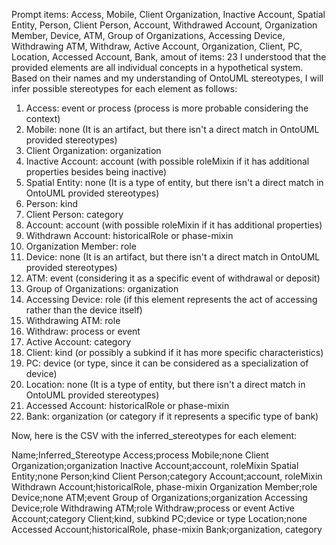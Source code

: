 Prompt items: 
Access, Mobile, Client Organization, Inactive Account, Spatial Entity, Person, Client Person, Account, Withdrawed Account, Organization Member, Device, ATM, Group of Organizations, Accessing Device, Withdrawing ATM, Withdraw, Active Account, Organization, Client, PC, Location, Accessed Account, Bank, 
amout of items: 23
 I understood that the provided elements are all individual concepts in a hypothetical system. Based on their names and my understanding of OntoUML stereotypes, I will infer possible stereotypes for each element as follows:

1. Access: event or process (process is more probable considering the context)
2. Mobile: none (It is an artifact, but there isn't a direct match in OntoUML provided stereotypes)
3. Client Organization: organization
4. Inactive Account: account (with possible roleMixin if it has additional properties besides being inactive)
5. Spatial Entity: none (It is a type of entity, but there isn't a direct match in OntoUML provided stereotypes)
6. Person: kind
7. Client Person: category
8. Account: account (with possible roleMixin if it has additional properties)
9. Withdrawn Account: historicalRole or phase-mixin
10. Organization Member: role
11. Device: none (It is an artifact, but there isn't a direct match in OntoUML provided stereotypes)
12. ATM: event (considering it as a specific event of withdrawal or deposit)
13. Group of Organizations: organization
14. Accessing Device: role (if this element represents the act of accessing rather than the device itself)
15. Withdrawing ATM: role
16. Withdraw: process or event
17. Active Account: category
18. Client: kind (or possibly a subkind if it has more specific characteristics)
19. PC: device (or type, since it can be considered as a specialization of device)
20. Location: none (It is a type of entity, but there isn't a direct match in OntoUML provided stereotypes)
21. Accessed Account: historicalRole or phase-mixin
22. Bank: organization (or category if it represents a specific type of bank)

Now, here is the CSV with the inferred_stereotypes for each element:

Name;Inferred_Stereotype
Access;process
Mobile;none
Client Organization;organization
Inactive Account;account, roleMixin
Spatial Entity;none
Person;kind
Client Person;category
Account;account, roleMixin
Withdrawn Account;historicalRole, phase-mixin
Organization Member;role
Device;none
ATM;event
Group of Organizations;organization
Accessing Device;role
Withdrawing ATM;role
Withdraw;process or event
Active Account;category
Client;kind, subkind
PC;device or type
Location;none
Accessed Account;historicalRole, phase-mixin
Bank;organization, category
